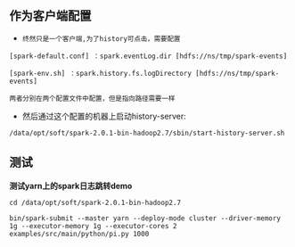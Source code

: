 ## 作为客户端配置
* ``终然只是一个客户端,为了history可点击，需要配置``
```
[spark-default.conf] ：spark.eventLog.dir [hdfs://ns/tmp/spark-events]

[spark-env.sh] ：spark.history.fs.logDirectory [hdfs://ns/tmp/spark-events]
```
``两者分别在两个配置文件中配置，但是指向路径需要一样``

* 然后通过这个配置的机器上启动history-server:
```
/data/opt/soft/spark-2.0.1-bin-hadoop2.7/sbin/start-history-server.sh
```
## 测试
**测试yarn上的spark日志跳转demo**
```
cd /data/opt/soft/spark-2.0.1-bin-hadoop2.7
```
```
bin/spark-submit --master yarn --deploy-mode cluster --driver-memory 1g --executor-memory 1g --executor-cores 2 examples/src/main/python/pi.py 1000
```